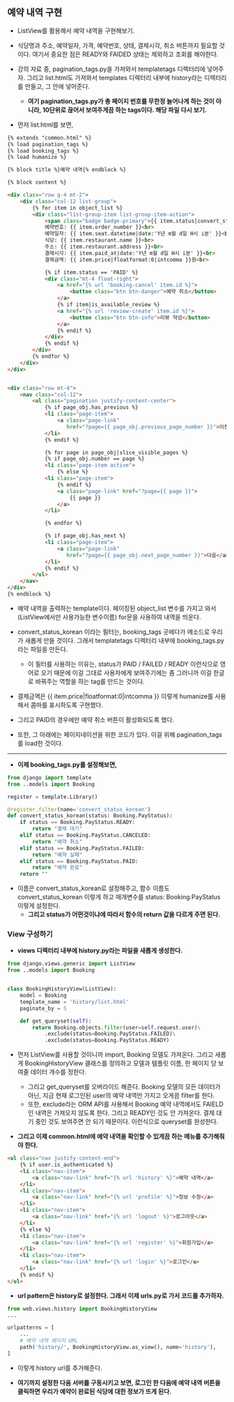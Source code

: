 ## 예약 내역 구현
- ListView를 활용해서 예약 내역을 구현해보기. 
- 식당명과 주소, 예약일자, 가격, 예약번호, 상태, 결제시각, 취소 버튼까지 필요할 것이다. 여기서 중요한 점은 READY와 FAIDED 상태는 제외하고 조회를 해야한다.
- 강의 자료 중, pagination_tags.py을 가져와서 templatetags 디렉터리에 넣어주자. 그리고 list.html도 가져와서 templates 디렉터리 내부에 history라는 디렉터리를 만들고, 그 안에 넣어준다.
  - **여기 pagination_tags.py가 총 페이지 번호를 무한정 늘어나게 하는 것이 아니라, 10단위로 끊어서 보여주게끔 하는 tags이다. 해당 파일 다시 보기.**

- 먼저 list.html를 보면, 

```html
{% extends "common.html" %}
{% load pagination_tags %}
{% load booking_tags %}
{% load humanize %}

{% block title %}예약 내역{% endblock %}

{% block content %}

<div class="row g-4 mt-2">
    <div class="col-12 list-group">
        {% for item in object_list %}
        <div class="list-group-item list-group-item-action">
            <span class="badge badge-primary">{{ item.status|convert_status_korean }}</span><br>
            예약번호: {{ item.order_number }}<br>
            예약일자: {{ item.seat.datetime|date:'Y년 m월 d일 H시 i분' }}<br>
            식당: {{ item.restaurant.name }}<br>
            주소: {{ item.restaurant.address }}<br>
            결제시각: {{ item.paid_at|date:'Y년 m월 d일 H시 i분' }}<br>
            결제금액: {{ item.price|floatformat:0|intcomma }}원<br>

            {% if item.status == 'PAID' %}
            <div class="mt-4 float-right">
                <a href="{% url 'booking-cancel' item.id %}">
                    <button class="btn btn-danger">예약 취소</button>
                </a>
                {% if item|is_available_review %}
                <a href="{% url 'review-create' item.id %}">
                    <button class="btn btn-info">리뷰 작성</button>
                </a>
                {% endif %}
            </div>
            {% endif %}
        </div>
        {% endfor %}
    </div>
</div>


<div class="row mt-4">
    <nav class="col-12">
        <ul class="pagination justify-content-center">
            {% if page_obj.has_previous %}
            <li class="page-item">
                <a class="page-link"
                   href="?page={{ page_obj.previous_page_number }}">이전</a>
            </li>
            {% endif %}

            {% for page in page_obj|slice_visible_pages %}
            {% if page_obj.number == page %}
            <li class="page-item active">
                {% else %}
            <li class="page-item">
                {% endif %}
                <a class="page-link" href="?page={{ page }}">
                    {{ page }}
                </a>
            </li>

            {% endfor %}

            {% if page_obj.has_next %}
            <li class="page-item">
                <a class="page-link"
                   href="?page={{ page_obj.next_page_number }}">다음</a>
            </li>
            {% endif %}
        </ul>
    </nav>
</div>
{% endblock %}
```

- 예약 내역을 출력하는 template이다. 페이징된 object_list 변수를 가지고 와서(ListView에서만 사용가능한 변수이름) for문을 사용하여 내역을 띄운다. 
- convert_status_korean 이라는 필터는, booking_tags 곳에다가 메소드로 우리가 새롭게 만들 것이다. 그래서 templatetags 디렉터리 내부에 booking_tags.py라는 파일을 만든다. 
  - 이 필터를 사용하는 이유는, status가 PAID / FAILED / READY 이런식으로 영어로 오기 때문에 이걸 그대로 사용자에게 보여주기에는 좀 그러니까 이걸 한글로 바꿔주는 역할을 하는 tag를 만드는 것이다. 

- 결제금액은 {{ item.price|floatformat:0|intcomma }} 이렇게 humanize를 사용해서 콤마를 표시하도록 구현했다. 
- 그리고 PAID의 경우에만 예약 취소 버튼이 활성화되도록 했다.
- 또한, 그 아래에는 페이지네이션을 위한 코드가 있다. 이걸 위해 pagination_tags를 load한 것이다. 

* * *

- **이제 booking_tags.py를 설정해보면,**

```python
from django import template
from ..models import Booking

register = template.Library()

@register.filter(name='convert_status_korean')
def convert_status_korean(status: Booking.PayStatus):
    if status == Booking.PayStatus.READY:
        return "결제 대기"
    elif status == Booking.PayStatus.CANCELED:
        return "예약 취소"
    elif status == Booking.PayStatus.FAILED:
        return "예약 실패"
    elif status == Booking.PayStatus.PAID:
        return "예약 완료"
    return ""

```

- 이름은 convert_status_korean로 설정해주고, 함수 이름도 convert_status_korean 이렇게 하고 매개변수를 status: Booking.PayStatus 이렇게 설정한다.
  - **그리고 status가 어떤것이냐에 따라서 함수의 return 값을 다르게 주면 된다.**


### View 구성하기
- **views 디렉터리 내부에 history.py라는 파일을 새롭게 생성한다.**

```python
from django.views.generic import ListView
from ..models import Booking


class BookingHistoryView(ListView):
    model = Booking
    template_name = 'history/list.html'
    paginate_by = 5

    def get_queryset(self):
        return Booking.objects.filter(user=self.request.user)\
            .exclude(status=Booking.PayStatus.FAILED)\
            .exclude(status=Booking.PayStatus.READY)  

```

- 먼저 ListView를 사용할 것이니까 import, Booking 모델도 가져온다. 그리고 새롭게 BookingHistoryView 클래스를 정의하고 모델과 템플릿 이름, 한 페이지 당 보여줄 데이터 개수를 정한다.
  - 그리고 get_queryset를 오버라이드 해준다. Booking 모델의 모든 데이터가 아닌, 지금 현재 로그인된 user의 예약 내역만 가지고 오게끔 filter를 한다.
  - 또한, exclude라는 ORM API를 사용해서 Booking 예약 내역에서도 FAIELD인 내역은 가져오지 않도록 한다. 그리고 READY인 것도 안 가져온다. 결제 대기 중인 것도 보여주면 안 되기 때문이다. 이런식으로 queryset를 완성한다. 

- **그리고 이제 common.html에 예약 내역을 확인할 수 있게끔 하는 메뉴를 추가해줘야 한다.**

```html
<ul class="nav justify-content-end">
    {% if user.is_authenticated %}
    <li class="nav-item">
        <a class="nav-link" href="{% url 'history' %}">예약 내역</a>
    </li>
    <li class="nav-item">
        <a class="nav-link" href="{% url 'profile' %}">정보 수정</a>
    </li>
    <li class="nav-item">
        <a class="nav-link" href="{% url 'logout' %}">로그아웃</a>
    </li>
    {% else %}
    <li class="nav-item">
        <a class="nav-link" href="{% url 'register' %}">회원가입</a>
    </li>
    <li class="nav-item">
        <a class="nav-link" href="{% url 'login' %}">로그인</a>
    </li>
    {% endif %} 
</ul>
```

- **url pattern은 history로 설정한다. 그래서 이제 urls.py로 가서 코드를 추가하자.**

```python
from web.views.history import BookingHistoryView
...

urlpatterns = [
    ...
    # 예약 내역 페이지 URL
    path('history/', BookingHistoryView.as_view(), name='history'),
]
```

- 이렇게 history url를 추가해준다.  

- **여기까지 설정한 다음 서버를 구동시키고 보면, 로그인 한 다음에 예약 내역 버튼을 클릭하면 우리가 예약이 완료된 식당에 대한 정보가 뜨게 된다.**




